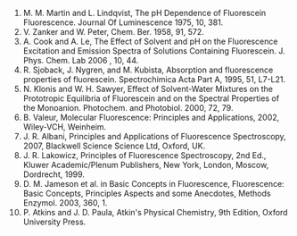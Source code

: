 1. M. M. Martin and L. Lindqvist, The pH Dependence of Fluorescein Fluorescence. Journal Of Luminescence 1975, 10, 381.
2. V. Zanker and W. Peter, Chem. Ber. 1958, 91, 572.
3. A. Cook and A. Le, The Effect of Solvent and pH on the Fluorescence Excitation and Emission Spectra of Solutions Containing Fluorescein. J. Phys. Chem. Lab 2006 , 10, 44.
4. R. Sjoback, J. Nygren, and M. Kubista, Absorption and fluorescence properties of fluorescein. Spectrochimica Acta Part A, 1995, 51, L7-L21.
5. N. Klonis and W. H. Sawyer, Effect of Solvent-Water Mixtures on the Prototropic Equilibria of Fluorescein and on the Spectral Properties of the Monoanion. Photochem. and Photobiol. 2000, 72, 79.
6. B. Valeur, Molecular Fluorescence: Principles and Applications, 2002, Wiley-VCH, Weinheim.
7. J. R. Albani, Principles and Applications of Fluorescence Spectroscopy, 2007, Blackwell Science Science Ltd, Oxford, UK.
8. J. R. Lakowicz, Principles of Fluorescence Spectroscopy, 2nd Ed., Kluwer Academic/Plenum Publishers, New York, London, Moscow, Dordrecht, 1999.
9. D. M. Jameson et al. in Basic Concepts in Fluorescence, Fluorescence: Basic Concepts, Principles Aspects and some Anecdotes, Methods Enzymol. 2003, 360, 1.
10. P. Atkins and J. D. Paula, Atkin's Physical Chemistry, 9th Edition, Oxford University Press.

